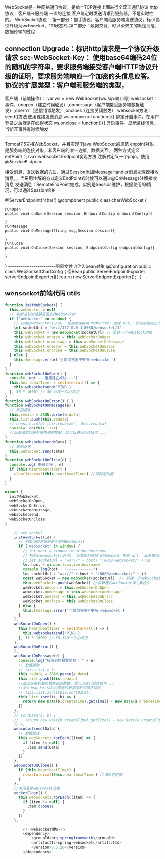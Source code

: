 WebSocket是一种网络通讯协议，是单个TCP连接上面进行全双工通讯协议
http协议：客户端->服务端 一次的连接 客户端定时发送请求到服务器，不是实时性的。
WebSocket协议：
  第一部分：握手协议，客户端给服务端发送协议，标识协议升级为websocket，101状态码
  第二部分：数据交互，可以全双工的发送消息。数据传输的过程
  
  connection Upgrade：标识http请求是一个协议升级请求
  sec-WebSocket-Key： 使用base64编码24位的随机的字符串，要求服务端接受客户端HTTP协议升级的证明，要求服务端响应一个加密的头信息应答。
  协议的扩展类型：客户端和服务端的类型，
  ----------------------------------------------------------
  客户端（前端操作）：
  var ws = new WebSocket(ws://ip:端口号)
  websocket：事件，onopen（建立时候触发）,onmessage（客户端接受服务端数据触发）,onerror（通信错误触发）,oncloes（连接关闭触发）
  websocket方法：send()方法 使用连接发送消息
  ws.onopen = function(){}  绑定开启事件，在用户登录之后就是在线得状态     ws.onclose = function(){} 开启事件，显示离线信息，当断开事件得时候触发
  
  ------------------------------------------------------------
  Tomcat7.5支持WebSocket，并且实现了java WebSocket的规范
  enpoint对象，是服务端的连接对象，和客户端的唯一连接。数据交互。
  两种方式定义entPoint：javax.websocket.Endpoint实现方法   注解式定义一个pojo，使用@ServiceEndpoint
  
  接受消息，发送数据的方法，通过Session添加MessageHandler消息处理器接收消息，，当采用注解的方式定义EndPoint的时候可以通过@OnMessage注解接收消息
  发送消息：RemoteEndPoint完成，实例是Session维护，根据使用的i情况，可以通过Session维护
  
  @ServerEndpoint("char")
  @component
public class charWebSocket {
    
    @OnOpen
    public void onOpen(Session session, EndpointConfig endpointConfig){

    }
    @OnMessage
    public void OnMessage(String msg,Session session){

    }
    @OnClose
    public void OnClose(Session session, EndpointConfig endpointConfig){

    }

}
------------------------配置文件
//注入bean对象
@Configuration
public class WebSocketCharConfig {
    @Bean
    public ServerEndpointExporter serverEndpointExporter(){
        return new ServerEndpointExporter();
    }
}

## wensocket前端代码 utils
```js
function initWebSocket() {
  this.webSocket = null
  // 判断当前浏览器是否支持WebSocket
  if ('WebSocket' in window) {
    // 初始化weosocket(必须)  配置服务器端 WebSocket 接受 url， 此处按照自己的项目路径进行配置
    let socketUrl = "ws://127.0.0.1:8080/websocket/1"
    this.webSocket = new WebSocket(socketUrl) // 新建一个webstock对象
    this.webSocket.onopen = this.webSocketOnOpen
    this.webSocket.onmessage = this.webSocketOnMessage
    this.webSocket.onerror = this.webSocketOnError
    this.webSocket.onclose = this.webSocketOnClose
  } else {
    this.$message.error('当前浏览器不支持 websocket')
  }
}
function webSocketOnOpen() {
  console.log('---连接建立成功---')
  this.heartbeatTimer = setInterval(() => {
    this.websocketsend('PING')
  }, 30 * 1000) // 30 秒发一次心跳包
}
function webSocketOnError() { }
function webSocketOnMessage(e) {
  // 数据接收
  this.redata = JSON.parse(e.data)
  this.list.push(this.redata)
  // console.info('this.redata=', this.redata)
  console.log(this.list)
  //此处获取到服务器推送的数据，就可以进行后续操作 。。。
}
function websocketsend(Data) {
  // 数据发送
  this.webSocket.send(Data)
}
function webSocketOnClose(e) {
  console.log('断开连接', e)
  if (this.heartbeatTimer) {
    clearInterval(this.heartbeatTimer) //清除定时器
  }
}

export {
  initWebSocket,
  webSocketOnOpen,
  webSocketOnError,
  webSocketOnMessage,
  websocketsend,
  webSocketOnClose
}
```

```js
    // web socket
    initWebSocket(id) {
      // 判断当前浏览器是否支持WebSocket
      if ('WebSocket' in window) {
        // let host = window.location.hostname
        // 初始化weosocket(必须)  配置服务器端 WebSocket 接受 url， 此处按照自己的项目路径进行配置
        // let socketUrl = "ws://" + host+ ":8088/websocket/" + id
        let host = window.location.hostname
        console.log(host + "------------")
        let socketUrl = "ws://" + host + ":8080/websocket/" + id
        const webSocket = new WebSocket(socketUrl); // 新建一个webSocket对象
        this.webSockets.push(webSocket) //将新建的webSocket存入集合中
        webSocket.onopen = this.webSocketOnOpen
        webSocket.onmessage = this.webSocketOnMessage
        webSocket.onerror = this.webSocketOnError
        webSocket.onclose = this.webSocketOnClose
      } else {
        this.$message.error('当前浏览器不支持 websocket')
      }
    },
    webSocketOnOpen() {
      this.heartbeatTimer = setInterval(() => {
        this.websocketsend('PING')
      }, 30 * 1000) // 30 秒发一次心跳包
    },
    webSocketOnError() {
    },
    webSocketOnMessage(e) {
      console.log("接收到的报警信息： " + e)
      // 数据接收
      // this.list = []
      this.redata = JSON.parse(e.data)
      this.list.push(this.redata)
      //此处获取到服务器推送的数据，就可以进行后续操作 。。。
      //对websocket从后台推送的数据按时间降序排列
      // this.list.sort(this.sortData);
      this.list.sort((a, b) => {
        return new Date(b.createTime).getTime() - new Date(a.createTime).getSeconds();
      })
    },
    // sortData(a, b) {
    //   return new Date(b.createTime).getTime() - new Date(a.createTime).getTime()
    // },
    websocketsend(Data) {
      // 数据发送
      this.webSockets.forEach((item) => {
        if (item != null) {
          item.send(Data)
        }
      })
    },
    webSocketOnClose() {
      if (this.heartbeatTimer) {
        clearInterval(this.heartbeatTimer) //清除定时器
      }
    },
    //关闭后台websocket连接
    socketClose() {
      this.webSockets.forEach((item) => {
        if (item != null) {
          item.close()
        }
      })
    },
```
```java
        <!--websocket模块-->
        <dependency>
            <groupId>org.springframework</groupId>
            <artifactId>spring-websocket</artifactId>
            <version>5.3.20</version>
        </dependency>

```

  
  
 
